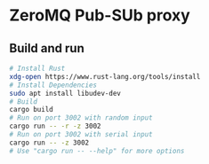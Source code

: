 # ZeroMQ Pub-SUb proxy

## Build and run

```bash
# Install Rust
xdg-open https://www.rust-lang.org/tools/install
# Install Dependencies
sudo apt install libudev-dev
# Build
cargo build
# Run on port 3002 with random input
cargo run -- -r -z 3002
# Run on port 3002 with serial input
cargo run -- -z 3002
# Use "cargo run -- --help" for more options
```
